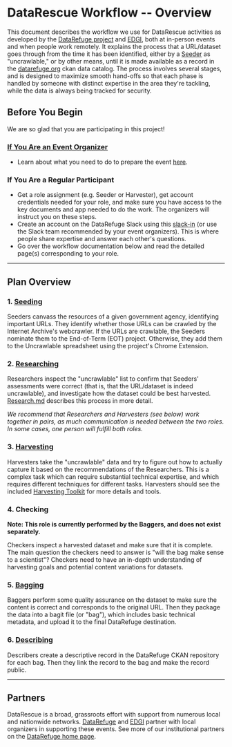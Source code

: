 # DataRescue Workflow -- Overview

This document describes the workflow we use for DataRescue activities as developed by the [DataRefuge project](http://www.ppehlab.org/) and [EDGI](https://envirodatagov.org/), both at in-person events and when people work remotely. It explains the process that a URL/dataset goes through from the time it has been identified, either by a [Seeder](seeding.md) as "uncrawlable," or by other means, until it is made available as a record in the [datarefuge.org](http://www.datarefuge.org) ckan data catalog. The process involves several stages, and is designed to maximize smooth hand-offs so that each phase is handled by someone with distinct expertise in the area they're tackling, while the data is always being tracked for security.

## Before You Begin
We are so glad that you are participating in this project!

<!--**[If you are an overall Coordinator](coordinator-work.md)**:
- See the description of some of the work overall coordinators do [here](coordinator-work.md)-->

### [If You Are an Event Organizer](advance-work.md)

- Learn about what you need to do to prepare the event [here](advance-work.md).

### If You Are a Regular Participant

- Get a role assignment (e.g. Seeder or Harvester), get account credentials needed for your role, and make sure you have access to the key documents and app needed to do the work. The organizers will instruct you on these steps.
- Create an account on the DataRefuge Slack using this [slack-in](https://rauchg-slackin-qonsfhhvxs.now.sh/) (or use the Slack team recommended by your event organizers). This is where people share expertise and answer each other's questions.   
- Go over the workflow documentation below and read the detailed page(s) corresponding to your role.


**********************

## Plan Overview

### 1. [Seeding](seeding.md)

Seeders canvass the resources of a given government agency, identifying important URLs. They identify whether those URLs can be crawled by the Internet Archive's webcrawler. If the URLs are crawlable, the Seeders nominate them to the End-of-Term (EOT) project. Otherwise, they add them to the Uncrawlable spreadsheet using the project's Chrome Extension.

### 2. [Researching](researching.md)

Researchers inspect the "uncrawlable" list to confirm that Seeders' assessments were correct (that is, that the URL/dataset is indeed uncrawlable), and investigate how the dataset could be best harvested. [Research.md](research.md) describes this process in more detail.

*We recommend that Researchers and Harvesters (see below) work together in pairs, as much communication is needed between the two roles. In some cases, one person will fulfill both roles.*

### 3. [Harvesting](harvesting.md)

Harvesters take the "uncrawlable" data and try to figure out how to actually capture it based on the recommendations of the Researchers. This is a complex task which can require substantial technical expertise, and which requires different techniques for different tasks. Harvesters should see the included [Harvesting Toolkit](harvesting.md) for more details and tools.

### 4. Checking

**Note: This role is currently performed by the Baggers, and does not exist separately.**

Checkers inspect a harvested dataset and make sure that it is complete. The main question the checkers need to answer is "will the bag make sense to a scientist"? Checkers need to have an in-depth understanding of harvesting goals and potential content variations for datasets.

### 5. [Bagging](bagging.md)

Baggers perform some quality assurance on the dataset to make sure the content is correct and corresponds to the original URL. Then they package the data into a bagit file (or "bag"), which includes basic technical metadata, and upload it to the final DataRefuge destination.

### 6. [Describing](describing.md)

Describers create a descriptive record in the DataRefuge CKAN repository for each bag. Then they link the record to the bag and make the record public.

**********************

## Partners

DataRescue is a broad, grassroots effort with support from numerous local and nationwide networks. [DataRefuge](http://www.ppehlab.org/datarefuge/) and [EDGI](https://envirodatagov.org/) partner with local organizers in supporting these events. See more of our institutional partners on the [DataRefuge home page](http://www.ppehlab.org/datarefuge#partners).

